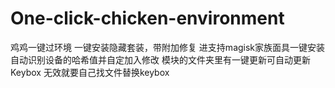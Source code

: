 # One-click-chicken-environment
鸡鸡一键过环境
一键安装隐藏套装，带附加修复
进支持magisk家族面具一键安装
自动识别设备的哈希值并自定加入修改
模块的文件夹里有一键更新可自动更新Keybox
无效就要自己找文件替换keybox

